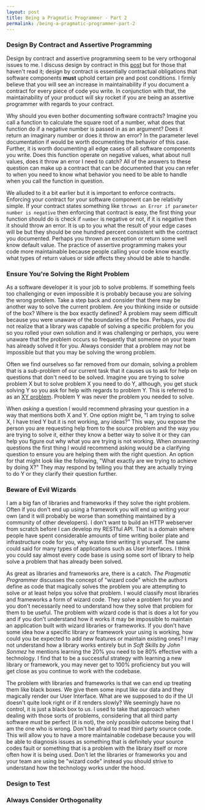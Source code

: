 ```yaml
---
layout: post
title: Being a Pragmatic Programmer - Part 2
permalink: /being-a-pragmatic-programmer-part-2
---
```


### Design By Contract and Assertive Programming
Design by contract and assertive programming seem to be very orthogonal issues to me. I discuss design by contract in this [post](/design-by-contract-with-react-and-redux) but for those that haven't read it; design by contract is essentially contractual obligations that software components __must__ uphold certain pre and post conditions. I firmly believe that you will see an increase in maintainability if you document a contract for every piece of code you write. In conjunction with that, the maintainability of your product will sky rocket if you are being an assertive programmer with regards to your contract.

Why should you even bother documenting software contracts? Imagine you call a function to calculate the square root of a number, what does that function do if a negative number is passed in as an argument? Does it return an imaginary number or does it throw an error? In the parameter level documentation if would be worth documenting the behavior of this case. Further, it is worth documenting all edge cases of all software components you write. Does this function operate on negative values, what about null values, does it throw an error I need to catch? All of the answers to these question can make up a contract that can be documented that you can refer to when you need to know what behavior you need to be able to handle when you call the function in question.

We alluded to it a bit earlier but it is important to enforce contracts. Enforcing your contract for your software component can be relativity simple. If your contract states something like `throws an Error if parameter number is negative` then enforcing that contract is easy, the first thing your function should do is check if `number` is negative or not, if it is negative then it should throw an error. It is up to you what the result of your edge cases will be but they should be one hundred percent consistent with the contract you documented. Perhaps you thrown an exception or return some well know default value. The practice of assertive programming makes your code more maintainable because people calling your code know exactly what types of return values or side affects they should be able to handle.

### Ensure You're Solving the Right Problem
As a software developer it is your job to solve problems. If something feels too challenging or even impossible it is probably because you are solving the wrong problem. Take a step back and consider that there may be another way to solve the current problem. Are you thinking inside or outside of the box? Where is the box exactly defined? A problem may seem difficult because you were unaware of the boundaries of the box. Perhaps, you did not realize that a library was capable of solving a specific problem for you so you rolled your own solution and it was challenging or perhaps, you were unaware that the problem occurs so frequently that someone on your team has already solved it for you. Always consider that a problem may not be impossible but that you may be solving the wrong problem.

Often we find ourselves so far removed from our domain, solving a problem that is a sub-problem of our current task that it causes us to ask for help on questions that don't need to be solved. Imagine you are trying to solve problem X but to solve problem X you need to do Y, although, you get stuck solving Y so you ask for help with regards to problem Y. This is referred to as an [XY problem](https://meta.stackexchange.com/questions/66377/what-is-the-xy-problem). Problem Y was never the problem you needed to solve. 

When *asking* a question I would recommend phrasing your question in a way that mentions both X and Y. One option might be, "I am trying to solve X, I have tried Y but it is not working, any ideas?" This way, you expose the person you are requesting help from to the source problem and the way you are trying to solve it, either they know a better way to solve it or they can help you figure out why what you are trying is not working. When *answering* questions the first thing I would recommend asking would be a clarifying question to ensure you are helping them with the right question. An option for that might look like the following, "What exactly are we trying to achieve by doing X?" They may respond by telling you that they are actually trying to do Y or they clarify their question further.  

### Beware of Evil Wizards
I am a big fan of libraries and frameworks if they solve the right problem. Often if you don't end up using a framework you will end up writing your own (and it will probably be worse than something maintained by a community of other developers). I don't want to build an HTTP webserver from scratch before I can develop my RESTful API. That is a domain where people have spent considerable amounts of time writing boiler plate and infrastructure code for you, why waste time writing it yourself. The same could said for many types of applications such as User Interfaces. I think you could say almost every code base is using some sort of library to help solve a problem that has already been solved.

As great as libraries and frameworks are, there is a catch. *The Pragmatic Programmer* discusses the concept of "wizard code" which the authors define as code that magically solves the problem you are attempting to solve or at least helps you solve that problem. I would classify most libraries and frameworks a form of wizard code. They solve a problem for you and you don't necessarily need to understand how they solve that problem for them to be useful. The problem with wizard code is that is does a lot for you and if you don't understand how it works it may be impossible to maintain an application built with wizard libraries or frameworks. If you don't have some idea how a specific library or framework your using is working, how could you be expected to add new features or maintain existing ones? I may not understand how a library works entirely but in *Soft Skills by John Sonmez* he mentions learning the 20% you need to be 80% effective with a technology. I find that to be a successful strategy with learning a new library or framework, you may never get to 100% proficiency but you will get close as you continue to work with the codebase.

The problem with libraries and frameworks is that we can end up treating them like black boxes. We give them some input like our data and they magically render our User Interface. What are we supposed to do if the UI doesn't quite look right or if it renders slowly? We seemingly have no control, it is just a black box to us. I used to take that approach when dealing with those sorts of problems, considering that all third party software *must* be perfect (it is not), the only possible outcome being that I am the one who is wrong. Don't be afraid to read third party source code. This will allow you to have a more maintainable codebase because you will be able to diagnosis issues as something that is definitely your source codes fault or something that is a problem with the library itself or more often how it is being used. Don't let the libraries or frameworks you and your team are using be "wizard code" instead you should strive to understand how the technology works under the hood.

### Design to Test

### Always Consider Orthogonality